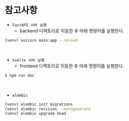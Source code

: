 # 참고사항

 - `FastAPI 서버 실행`
    - backend 디렉토리로 이동한 후 아래 명령어를 실행한다.
```bash
(venv) uvicorn main:app --reload
```

<br/>

 - `Svelte 서버 실행`
    - frontend 디렉토리로 이동한 후 아래 명령어를 실행한다.
```bash
$ npm run dev
```

<br/>

 - `alembic`
```bash
(venv) alembic init migrations
(venv) alembic revision --autogenerate
(venv) alembic upgrade head
```

